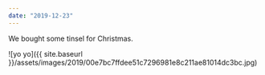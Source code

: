```yaml
---
date: "2019-12-23"
---
```


We bought some tinsel for Christmas.

![yo yo]({{ site.baseurl }}/assets/images/2019/00e7bc7ffdee51c7296981e8c211ae81014dc3bc.jpg)
